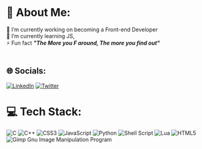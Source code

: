 # 💫 About Me:
🔭 I’m currently working on becoming a Front-end Developer<br>🌱 I’m currently learning JS,<br>⚡ Fun fact ***"The More you F around, The more you find out"***<br><br>


## 🌐 Socials:
[![LinkedIn](https://img.shields.io/badge/LinkedIn-%230077B5.svg?logo=linkedin&logoColor=white)](https://linkedin.com/in/smxlikith) [![Twitter](https://img.shields.io/badge/Twitter-%231DA1F2.svg?logo=Twitter&logoColor=white)](https://twitter.com/smxlikith) 

# 💻 Tech Stack:
![C](https://img.shields.io/badge/c-%2300599C.svg?style=for-the-badge&logo=c&logoColor=white) ![C++](https://img.shields.io/badge/c++-%2300599C.svg?style=for-the-badge&logo=c%2B%2B&logoColor=white) ![CSS3](https://img.shields.io/badge/css3-%231572B6.svg?style=for-the-badge&logo=css3&logoColor=white) ![JavaScript](https://img.shields.io/badge/javascript-%23323330.svg?style=for-the-badge&logo=javascript&logoColor=%23F7DF1E) ![Python](https://img.shields.io/badge/python-3670A0?style=for-the-badge&logo=python&logoColor=ffdd54) ![Shell Script](https://img.shields.io/badge/shell_script-%23121011.svg?style=for-the-badge&logo=gnu-bash&logoColor=white) ![Lua](https://img.shields.io/badge/lua-%232C2D72.svg?style=for-the-badge&logo=lua&logoColor=white) ![HTML5](https://img.shields.io/badge/html5-%23E34F26.svg?style=for-the-badge&logo=html5&logoColor=white) ![Gimp Gnu Image Manipulation Program](https://img.shields.io/badge/Gimp-657D8B?style=for-the-badge&logo=gimp&logoColor=FFFFFF)

<!---
# 📊 GitHub Stats:
![](https://github-readme-stats.vercel.app/api?username=smxlikith&theme=dark&hide_border=false&include_all_commits=false&count_private=false)<br/>
![](https://github-readme-streak-stats.herokuapp.com/?user=smxlikith&theme=dark&hide_border=false)<br/>
![](https://github-readme-stats.vercel.app/api/top-langs/?username=smxlikith&theme=dark&hide_border=false&include_all_commits=false&count_private=false&layout=compact)

---
[![](https://visitcount.itsvg.in/api?id=smxlikith&icon=0&color=2)](https://visitcount.itsvg.in)

<!-- Proudly created with GPRM ( https://gprm.itsvg.in ) -->
